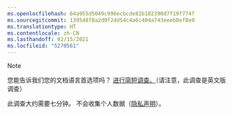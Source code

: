 ```yaml
---
ms.openlocfilehash: 64a955d5049c996ecbcde82b182390d7f19f774f
ms.sourcegitcommit: 139548f8a2d0f24d54c4a6c404a743eeeb8ef8e0
ms.translationtype: HT
ms.contentlocale: zh-CN
ms.lasthandoff: 02/15/2021
ms.locfileid: "5270561"
---
```

> [!NOTE]
>您能告诉我们您的文档语言首选项吗？ [进行简短调查。](https://aka.ms/BAG_Docs_Language_Survey)（请注意，此调查是英文版调查）
>
>此调查大约需要七分钟。 不会收集个人数据（[隐私声明](https://go.microsoft.com/fwlink/?LinkId=521839)）。
